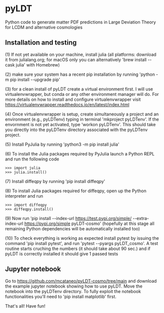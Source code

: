 # pyLDT
Python code to generate matter PDF predictions in Large Deviation Theory for LCDM and alternative cosmologies

## Installation and testing

(1) If not yet available on your machine, install julia (all platforms: download it from julialang.org; for macOS only you can alternatively 'brew install --cask julia' with Homebrew)

(2) make sure your system has a recent pip installation by running 'python -m pip install --upgrade pip'

(3) for a clean install of pyLDT create a virtual environment first. I will use virtualenvwrapper, but conda or any other environment manager will do. For more details on how to install and configure virtualenvwrapper visit https://virtualenvwrapper.readthedocs.io/en/latest/index.html

(4) Once virtualenvwrapper is setup, create simultaneously a project and an environment (e.g., pyLDTenv) typing in terminal 'mkproject pyLDTenv'. If the envornment is not yet activated, type 'workon pyLDTenv'. This should take you directly into the pyLDTenv directory associated with the pyLDTenv project. 

(5) Install PyJulia by running 'python3 -m pip install julia'

(6) To install the Julia packages required by PyJulia launch a Python REPL and run the following code 

    >>> import julia 
    >>> julia.install() 

(7) Install diffeqpy by running 'pip install diffeqpy'

(8) To install Julia packages required for diffeqpy, open up the Python interpreter and run

    >>> import diffeqpy
    >>> diffeqpy.install()

(9) Now run 'pip install --index-url https://test.pypi.org/simple/ --extra-index-url https://pypi.org/simple pyLDT-cosmo' (hopefully at this stage all remaining Python dependencies will be automatically installed too)

(10) To check everything is working as expected install pytest by issuing the command 'pip install pytest', and run 'pytest --pyargs pyLDT_cosmo'. A test routine starts cruching the numbers (it should take about 90 sec.) and if pyLDT is correctly installed it should give 1 passed tests

## Jupyter notebook

Go to https://github.com/mcataneo/pyLDT-cosmo/tree/main and download the example jupyter notebook showing how to use pyLDT. Move the notebook into the pyLDTenv directory. To fully exploit the notebook functionalities you'll need to 'pip install matplotlib' first.

That's all! Have fun!
